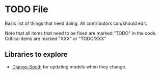 TODO File
=========
Basic list of things that need doing. All contributors can/should edit.

Note that all items that need to be fixed are marked "TODO" in the code.
Critical items are marked "XXX" or "TODO/XXX"

Libraries to explore
--------------------
* [Django-South](http://south.aeracode.org/) for updating models when they 
  change. 
